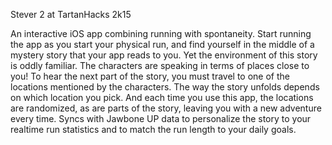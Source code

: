 Stever 2 at TartanHacks 2k15

An interactive iOS app combining running with spontaneity.
Start running the app as you start your physical run, and find yourself in the middle of a mystery story that your app reads to you. Yet the environment of this story is oddly familiar. The characters are speaking in terms of places close to you! To hear the next part of the story, you must travel to one of the locations mentioned by the characters. The way the story unfolds depends on which location you pick. And each time you use this app, the locations are randomized, as are parts of the story, leaving you with a new adventure every time. Syncs with Jawbone UP data to personalize the story to your realtime run statistics and to match the run length to your daily goals.
